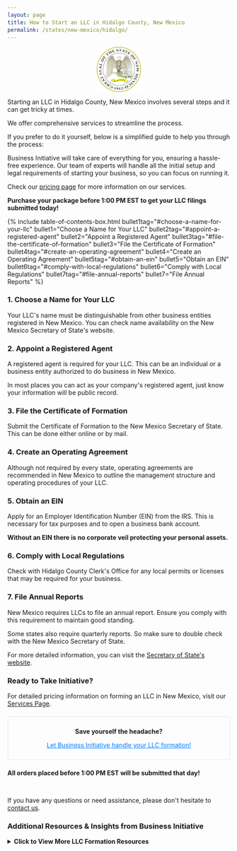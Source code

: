 ```yaml
---
layout: page
title: How to Start an LLC in Hidalgo County, New Mexico
permalink: /states/new-mexico/hidalgo/
---
```


<a href="{{ site.data.resources.state_sos_websites.new-mexico }}" target="_blank">
    <img src="/images/state-seals/new-mexico-seal.png" alt="New Mexico State Seal" style="display: block; margin: 10px auto; width: 100px;">
</a>

<p>Starting an LLC in Hidalgo County, New Mexico involves several steps and it can get tricky at times.</p>

<p>We offer comprehensive services to streamline the process.</p>

<p>If you prefer to do it yourself, below is a simplified guide to help you through the process:</p>

<p>Business Initiative will take care of everything for you, ensuring a hassle-free experience. Our team of experts will handle all the initial setup and legal requirements of starting your business, so you can focus on running it.</p>

<p>Check our <a href="/services/">pricing page</a> for more information on our services.</p>
<p><b>Purchase your package before 1:00 PM EST to get your LLC filings submitted today!</b></p>

{% include table-of-contents-box.html 
    bullet1tag="#choose-a-name-for-your-llc" 
    bullet1="Choose a Name for Your LLC" 
    bullet2tag="#appoint-a-registered-agent" 
    bullet2="Appoint a Registered Agent" 
    bullet3tag="#file-the-certificate-of-formation" 
    bullet3="File the Certificate of Formation" 
    bullet4tag="#create-an-operating-agreement" 
    bullet4="Create an Operating Agreement"
    bullet5tag="#obtain-an-ein"
    bullet5="Obtain an EIN"
    bullet6tag="#comply-with-local-regulations"
    bullet6="Comply with Local Regulations"
    bullet7tag="#file-annual-reports"
    bullet7="File Annual Reports"
%}

<h3 id="choose-a-name-for-your-llc">1. Choose a Name for Your LLC</h3>
<p>Your LLC's name must be distinguishable from other business entities registered in New Mexico. You can check name availability on the New Mexico Secretary of State's website.</p>

<h3 id="appoint-a-registered-agent">2. Appoint a Registered Agent</h3>
<p>A registered agent is required for your LLC. This can be an individual or a business entity authorized to do business in New Mexico.</p>

<p>In most places you can act as your company's registered agent, just know your information will be public record.<p>

<h3 id="file-the-certificate-of-formation">3. File the Certificate of Formation</h3>
<p>Submit the Certificate of Formation to the New Mexico Secretary of State. This can be done either online or by mail.</p>

<h3 id="create-an-operating-agreement">4. Create an Operating Agreement</h3>
<p>Although not required by every state, operating agreements are recommended in New Mexico to outline the management structure and operating procedures of your LLC.</p>

<h3 id="obtain-an-ein">5. Obtain an EIN</h3>
<p>Apply for an Employer Identification Number (EIN) from the IRS. This is necessary for tax purposes and to open a business bank account.</p>

<p><b>Without an EIN there is no corporate veil protecting your personal assets.</b></p>

<h3 id="comply-with-local-regulations">6. Comply with Local Regulations</h3>
<p>Check with Hidalgo County Clerk's Office for any local permits or licenses that may be required for your business.</p>

<h3 id="file-annual-reports">7. File Annual Reports</h3>
<p>New Mexico requires LLCs to file an annual report. Ensure you comply with this requirement to maintain good standing.</p>

<p>Some states also require quarterly reports. So make sure to double check with the New Mexico Secretary of State.</p>

<p>For more detailed information, you can visit the <a href="{{ site.data.resources.state_sos_websites.new-mexico }}" target="_blank">Secretary of State's website</a>.</p>

<h3>Ready to Take Initiative?</h3>
<p>For detailed pricing information on forming an LLC in New Mexico, visit our <a href="/services/">Services Page</a>.</p>
<div style="border: 2px solid #f0f0f0; padding: 10px; margin: 20px 0; text-align: center; border-radius: 5px;">
    <p><b>Save yourself the headache?</b></p>
    <p><a href="/services/" style="color: #007bff;">Let Business Initiative handle your LLC formation!</a></p>
</div>
<p><b>All orders placed before 1:00 PM EST will be submitted that day!</b></p>
<br>

<p>If you have any questions or need assistance, please don't hesitate to <a href="https://www.businessinitiative.org/contact/" target="_blank">contact us</a>.</p>
<h3>Additional Resources & Insights from Business Initiative</h3>
<details>
<summary><b>Click to View More LLC Formation Resources</b></summary>
<br>
<h3>Formation Process</h3>
<ul>
    <li><a href="https://www.businessinitiative.org/llc/registered-agent/">Registered Agent Requirements</a> - What you need to know about registered agents</li>
    <li><a href="https://www.businessinitiative.org/llc/operating-agreement/step-by-step-process/">LLC Operating Agreement Guide</a> - How to create a comprehensive operating agreement</li>
    <li><a href="https://www.businessinitiative.org/llc/what-is-an-ein-number/">What is an EIN Number?</a> - Learn about the importance of an EIN for your LLC</li>
    <li><a href="https://www.businessinitiative.org/llc/financing-options/">LLC Financing</a> - Acquire funding and managing business accounts</li>
    <li><a href="https://www.businessinitiative.org/llc/single-member/asset-protection/">Single-Member LLCs</a> - Liability protection and tax benefits for solo business owners</li>
    <li><a href="https://www.businessinitiative.org/multi-member-llc/">Multi-Member LLCs</a> - Partnership structures, voting rights, and profit sharing</li>
</ul>

<h3>Maintaining Your LLC</h3>
<ul>
    <li><a href="https://www.businessinitiative.org/llc/recordkeeping/">LLC Record Keeping Requirements</a> - Essential records and documents to maintain</li>
    <li><a href="https://www.businessinitiative.org/llc/asset-protection-strategies/">Asset Protection Strategies</a> - Learn how to maximize your LLC's liability protection</li>
    <li><a href="https://www.businessinitiative.org/llc/taxation/deductions/">Tax Benefits of LLCs</a> - Learn about pass-through taxation, deductions, and other tax advantages</li>
    <li><a href="https://www.businessinitiative.org/llc/multi-member/overview/">LLC Member Rights</a> - Learn about shared ownership, tax structuring, and management responsibilities</li>
</ul>

<h3>Research and Statistics</h3>
<ul>
    <li><a href="https://www.businessinitiative.org/statistics/llc/the-rise-of-llcs/">Why are LLCs so Popular?</a> - Understand the growing trend of LLC formation</li>
    <li><a href="https://www.businessinitiative.org/statistics/llc/most-popular-industries/">Most Popular Industries for LLCs</a> - Learn which industries commonly use the LLC structure</li>
    <li><a href="https://www.businessinitiative.org/statistics/business-structures/industry-success/">Industry Success Rates</a> - Compare success rates across different business structures</li>
    <li><a href="https://www.businessinitiative.org/statistics/llc/size/">LLC Size Statistics</a> - Data on typical LLC sizes and structures</li>
    <li><a href="https://www.businessinitiative.org/statistics/llc/employees/">Employee Statistics for LLCs</a> - Information about staffing and employment in LLCs</li>
</ul>

<h3>Special Situations</h3>
<ul>
    <li><a href="https://www.businessinitiative.org/llc/converting-sole-proprietorships-partnerships/">Converting to an LLC</a> - Steps to convert other business structures to an LLC</li>
    <li><a href="https://www.businessinitiative.org/llc/dissolving-process/">LLC Dissolution Process</a> - How to properly close your LLC if needed</li>
</ul>
</details>
